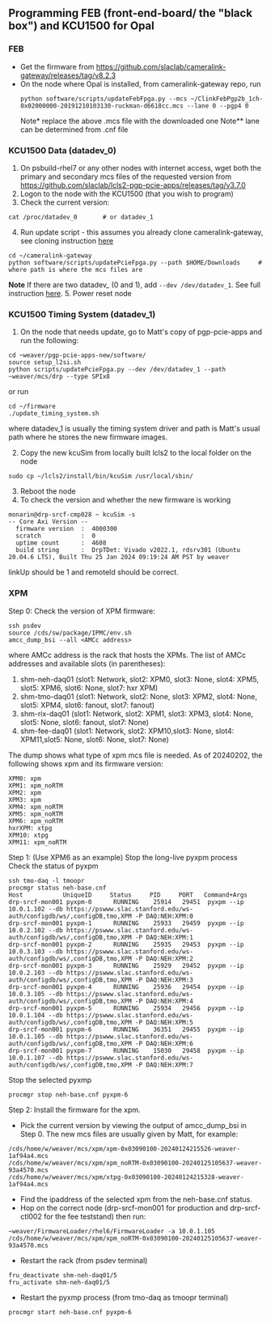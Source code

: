 ## Programming FEB (front-end-board/ the "black box") and KCU1500 for Opal
### FEB
- Get the firmware from https://github.com/slaclab/cameralink-gateway/releases/tag/v8.2.3
- On the node where Opal is installed, from cameralink-gateway repo, run
  ```
  python software/scripts/updateFebFpga.py --mcs ~/ClinkFebPgp2b_1ch-0x02000000-20191210103130-ruckman-d6618cc.mcs --lane 0 --pgp4 0
  ```
  Note* replace the above .mcs file with the downloaded one
  Note** lane can be determined from .cnf file
### KCU1500 Data (datadev_0)
1. On psbuild-rhel7 or any other nodes with internet access, wget both the primary and secondary mcs files of the requested version from https://github.com/slaclab/lcls2-pgp-pcie-apps/releases/tag/v3.7.0
2. Logon to the node with the KCU1500 (that you wish to program)
3. Check the current version:
```
cat /proc/datadev_0       # or datadev_1
```
4. Run update script - this assumes you already clone cameralink-gateway, see cloning instruction [here](https://docs.google.com/presentation/d/1zXggROZ05NY4N3eIyy0ydyl0WuofBa2jR7cAse2rPz4/edit?usp=sharing)
```
cd ~/cameralink-gateway   
python software/scripts/updatePcieFpga.py --path $HOME/Downloads     # where path is where the mcs files are
```
**Note** If there are two datadev_ (0 and 1), add `--dev /dev/datadev_1`. See full instruction [here](https://confluence.slac.stanford.edu/display/PSDMInternal/Debugging+DAQ#DebuggingDAQ-Opal).
5. Power reset node
### KCU1500 Timing System (datadev_1)
1. On the node that needs update, go to Matt's copy of pgp-pcie-apps and run the following:
```
cd ~weaver/pgp-pcie-apps-new/software/
source setup_l2si.sh
python scripts/updatePcieFpga.py --dev /dev/datadev_1 --path ~weaver/mcs/drp --type SPIx8
```
or run
```
cd ~/firmware
./update_timing_system.sh
```
where datadev_1 is usually the timing system driver and path is Matt's usual path where he stores the new firmware images.  

2. Copy the new kcuSim from locally built lcls2 to the local folder on the node
```
sudo cp ~/lcls2/install/bin/kcuSim /usr/local/sbin/
```
3. Reboot the node
4. To check the version and whether the new firmware is working
```
monarin@drp-srcf-cmp028 ~ kcuSim -s
-- Core Axi Version --
  firmware version  :  4000300
  scratch           :  0
  uptime count      :  4608
  build string      :  DrpTDet: Vivado v2022.1, rdsrv301 (Ubuntu 20.04.6 LTS), Built Thu 25 Jan 2024 09:19:24 AM PST by weaver
```
linkUp should be 1 and remoteId should be correct.
### XPM
Step 0: Check the version of XPM firmware:
```
ssh psdev
source /cds/sw/package/IPMC/env.sh
amcc_dump_bsi --all <AMCc address>
```
where AMCc address is the rack that hosts the XPMs. The list of AMCc addresses and available slots (in parentheses):
1. shm-neh-daq01 (slot1: Network, slot2: XPM0, slot3: None, slot4: XPM5, slot5: XPM6, slot6: None,   slot7: hxr XPM) 
2. shm-tmo-daq01 (slot1: Network, slot2: None, slot3: XPM2, slot4: None, slot5: XPM4, slot6: fanout, slot7: fanout)
3. shm-rix-daq01 (slot1: Network, slot2: XPM1, slot3: XPM3, slot4: None, slot5: None, slot6: fanout, slot7: None)
4. shm-fee-daq01 (slot1: Network, slot2: XPM10,slot3: None, slot4: XPM11,slot5: None, slot6: None,   slot7: None)

The dump shows what type of xpm mcs file is needed. As of 20240202, the following shows xpm and its firmware version:
```
XPM0: xpm
XPM1: xpm_noRTM
XPM2: xpm
XPM3: xpm
XPM4: xpm_noRTM
XPM5: xpm_noRTM
XPM6: xpm_noRTM
hxrXPM: xtpg
XPM10: xtpg
XPM11: xpm_noRTM
```
Step 1: (Use XPM6 as an example) Stop the long-live pyxpm process  
Check the status of pyxpm
```
ssh tmo-daq -l tmoopr
procmgr status neh-base.cnf
Host           UniqueID     Status     PID     PORT   Command+Args
drp-srcf-mon001 pyxpm-0      RUNNING    25914   29451  pyxpm --ip 10.0.1.102 --db https://pswww.slac.stanford.edu/ws-auth/configdb/ws/,configDB,tmo,XPM -P DAQ:NEH:XPM:0
drp-srcf-mon001 pyxpm-1      RUNNING    25933   29459  pyxpm --ip 10.0.2.102 --db https://pswww.slac.stanford.edu/ws-auth/configdb/ws/,configDB,tmo,XPM -P DAQ:NEH:XPM:1
drp-srcf-mon001 pyxpm-2      RUNNING    25935   29453  pyxpm --ip 10.0.3.103 --db https://pswww.slac.stanford.edu/ws-auth/configdb/ws/,configDB,tmo,XPM -P DAQ:NEH:XPM:2
drp-srcf-mon001 pyxpm-3      RUNNING    25929   29452  pyxpm --ip 10.0.2.103 --db https://pswww.slac.stanford.edu/ws-auth/configdb/ws/,configDB,tmo,XPM -P DAQ:NEH:XPM:3
drp-srcf-mon001 pyxpm-4      RUNNING    25936   29454  pyxpm --ip 10.0.3.105 --db https://pswww.slac.stanford.edu/ws-auth/configdb/ws/,configDB,tmo,XPM -P DAQ:NEH:XPM:4
drp-srcf-mon001 pyxpm-5      RUNNING    25934   29456  pyxpm --ip 10.0.1.104 --db https://pswww.slac.stanford.edu/ws-auth/configdb/ws/,configDB,tmo,XPM -P DAQ:NEH:XPM:5
drp-srcf-mon001 pyxpm-6      RUNNING    36351   29455  pyxpm --ip 10.0.1.105 --db https://pswww.slac.stanford.edu/ws-auth/configdb/ws/,configDB,tmo,XPM -P DAQ:NEH:XPM:6
drp-srcf-mon001 pyxpm-7      RUNNING    15030   29458  pyxpm --ip 10.0.1.107 --db https://pswww.slac.stanford.edu/ws-auth/configdb/ws/,configDB,tmo,XPM -P DAQ:NEH:XPM:7
```
Stop the selected pyxmp
```
procmgr stop neh-base.cnf pyxpm-6
```
Step 2: Install the firmware for the xpm.  
- Pick the current version by viewing the output of amcc_dump_bsi in Step 0. The new mcs files are usually given by Matt, for example:
```
/cds/home/w/weaver/mcs/xpm/xpm-0x03090100-20240124215526-weaver-1af94a4.mcs
/cds/home/w/weaver/mcs/xpm/xpm_noRTM-0x03090100-20240125105637-weaver-93a4570.mcs
/cds/home/w/weaver/mcs/xpm/xtpg-0x03090100-20240124215328-weaver-1af94a4.mcs
```
- Find the ipaddress of the selected xpm from the neh-base.cnf status.    
- Hop on the correct node (drp-srcf-mon001 for production and drp-srcf-ctl002 for the fee teststand) then run:
```
~weaver/FirmwareLoader/rhel6/FirmwareLoader -a 10.0.1.105 /cds/home/w/weaver/mcs/xpm/xpm_noRTM-0x03090100-20240125105637-weaver-93a4570.mcs
```  
- Restart the rack (from psdev terminal)
```
fru_deactivate shm-neh-daq01/5
fru_activate shm-neh-daq01/5
```
- Restart the pyxmp process (from tmo-daq as tmoopr terminal)
```
procmgr start neh-base.cnf pyxpm-6
```
